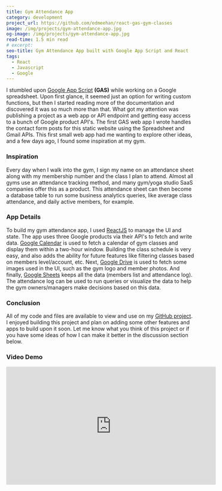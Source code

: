 ```yaml
---
title: Gym Attendance App
category: development
project_url: https://github.com/edmeehan/react-gas-gym-classes
image: /img/projects/gym-attendance-app.jpg
og-image: /img/projects/gym-attendance-app.jpg
read-time: 1.5 min read
# excerpt: 
seo-title: Gym Attendance App built with Google App Script and React 
tags: 
  - React
  - Javascript
  - Google
---
```

I stumbled upon [Google App Script](https://developers.google.com/apps-script/) **(GAS)** while working on a Google spreadsheet. Upon first glance, it seemed just an option for writing custom functions, but then I started reading more of the documentation and discovered it was so much more than that. What got my attention was publishing a project as a web app or API endpoint and getting easy access to a bunch of Google product API's. The first GAS web app I wrote handles the contact form posts for this static website using the Spreadsheet and Gmail APIs. This first small web app had me wanting to explore other ideas, and a few days ago, I found some inspiration at my gym.

### Inspiration
Every day when I walk into the gym, I sign my name on an attendance sheet along with my membership number and the class I plan to attend. Almost all gyms use an attendance tracking method, and many gym/yoga studio SaaS companies offer this as a product. This attendance sheet can then become a database table to run some business analytics queries, like average class attendance, and daily active members, for example.

### App Details
To build my gym attendance app, I used [ReactJS](https://reactjs.org/) to manage the UI and state. The app uses three Google products via their API's to fetch and write data. [Google Calendar](https://developers.google.com/apps-script/reference/calendar/) is used to fetch a calendar of gym classes and display them within a two-hour window. Building the class schedule is very easy, and also adds the ability for future features like filtering classes based on members level/account, etc. Next, [Google Drive](https://developers.google.com/apps-script/reference/drive/) is used to fetch some images used in the UI, such as the gym logo and member photos. And finally, [Google Sheets](https://developers.google.com/apps-script/reference/spreadsheet/) keeps all the data (members list and attendance log). The attendance log can be used to run queries or visualize the data to help the gym owners/managers make decisions based on this data.

### Conclusion
All of my code and files are available to view and use on my [GitHub project](https://github.com/edmeehan/react-gas-gym-classes). I enjoyed building this project and plan on adding some other features and apps to build upon it soon. Let me know what you think of this project or if you have some ideas of how I can make it better in the discussion section below.

### Video Demo
<iframe width="560" height="315" src="https://www.youtube.com/embed/m1CM4us6HCk" frameborder="0" allow="accelerometer; autoplay; encrypted-media; gyroscope; picture-in-picture" allowfullscreen></iframe>
